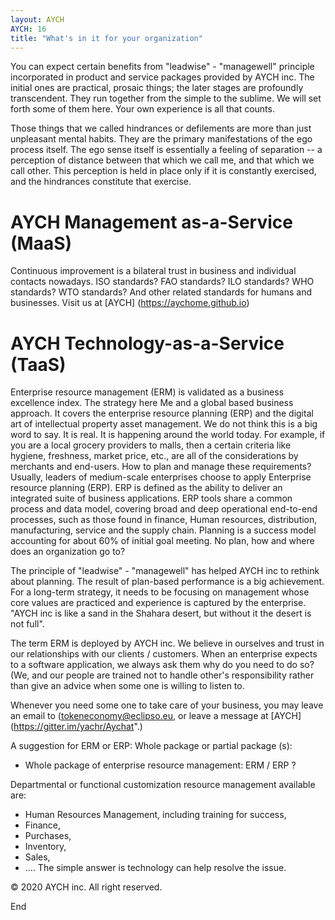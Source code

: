 ```yaml
---
layout: AYCH
AYCH: 16
title: "What's in it for your organization"
---
```


You can expect certain benefits from "leadwise" - "managewell" principle incorporated in product and service packages provided by AYCH inc. The initial ones are practical, prosaic things; the later stages are profoundly transcendent. They run together from the simple to the sublime. We will set forth some of them here. Your own experience is all that counts.

Those things that we called hindrances or defilements are more than just unpleasant mental habits. They are the primary manifestations of the ego process itself. The ego sense itself is essentially a feeling of separation -- a perception of distance between that which we call me, and that which we call other. This perception is held in place only if it is constantly exercised, and the hindrances constitute that exercise.


# AYCH Management as-a-Service (MaaS)
Continuous improvement is a bilateral trust in business and individual contacts nowadays.
ISO standards? FAO standards? ILO standards? WHO standards? WTO standards? And other related standards for humans and businesses.
Visit us at [AYCH] (https://aychome.github.io)


# AYCH Technology-as-a-Service (TaaS)

Enterprise resource management (ERM) is validated as a business excellence index. The strategy here Me and a global based business approach. It covers the enterprise resource planning (ERP) and the digital art of intellectual property asset management. We do not think this is a big word to say. It is real. It is happening around the world today. For example, if you are a local grocery providers to malls, then a certain criteria like hygiene, freshness, market price, etc., are all of the considerations by merchants and end-users.
How to plan and manage these requirements?
Usually, leaders of medium-scale enterprises choose to apply Enterprise resource planning (ERP). ERP is defined as the ability to deliver an integrated suite of business applications. ERP tools share a common process and data model, covering broad and deep operational end-to-end processes, such as those found in finance, Human resources, distribution, manufacturing, service and the supply chain. Planning is a success model accounting for about 60% of initial goal meeting. No plan, how and where does an organization go to?

The principle of "leadwise" - "managewell" has helped AYCH inc to rethink about planning. The result of plan-based performance is a big achievement. For a long-term strategy, it needs to be focusing on management whose core values are practiced and experience is captured by the enterprise.
"AYCH inc is like a sand in the Shahara desert, but without it the desert is not full".

The term ERM is deployed by AYCH inc. We believe in ourselves and trust in our relationships with our clients / customers.
When an enterprise expects to a software application, we always ask them why do you need to do so? (We, and our people are trained not to handle other's responsibility rather than give an advice when some one is willing to listen to.

Whenever you need some one to take care of your business, you may leave an email to (tokeneconomy@eclipso.eu, or leave a message at [AYCH] (https://gitter.im/yachr/Aychat".)

A suggestion for ERM or ERP: Whole package or partial package (s):
- Whole package of enterprise resource management:
ERM / ERP ?

Departmental or functional customization resource management available are:
- Human Resources Management, including training for success,
- Finance,
- Purchases,
- Inventory,
- Sales,
- ....
The simple answer is technology can help resolve the issue.


© 2020 AYCH inc. All right reserved.

<p class="tc mt5 i">End</p>
